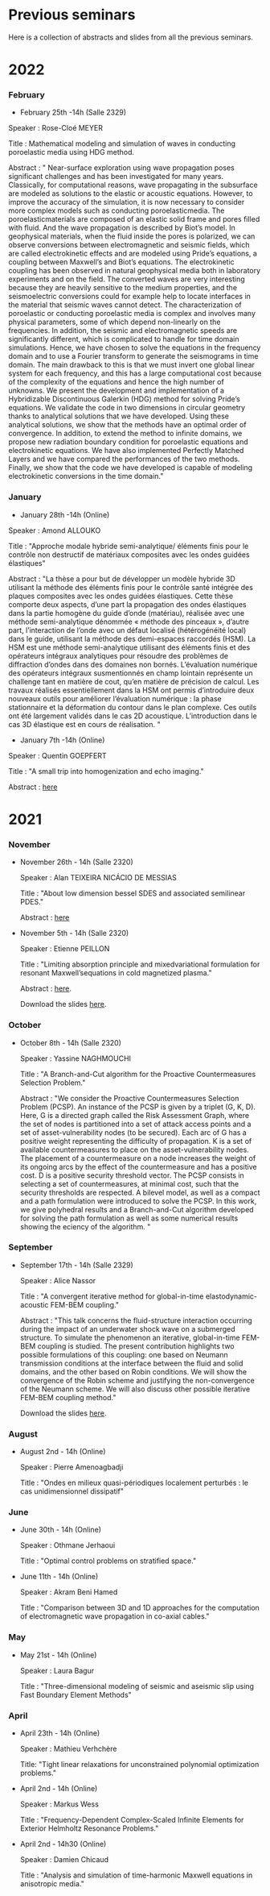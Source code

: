 # Previous seminars

Here is a collection of abstracts and slides from all the previous seminars.

# 2022


### February

 - February 25th -14h (Salle 2329)

Speaker : Rose-Cloé MEYER

Title : Mathematical modeling and simulation of waves in conducting poroelastic media using HDG method.

Abstract : " Near-surface exploration using wave propagation poses significant challenges and has been investigated for many years. Classically, for computational reasons, wave propagating in the subsurface are modeled as solutions to the elastic or acoustic equations. However, to improve the accuracy of the simulation, it is now necessary to consider more complex models such as conducting poroelasticmedia. The poroelasticmaterials are composed of an elastic solid frame and pores filled with fluid.  And the wave propagation is described by Biot’s model. In geophysical materials, when the fluid inside the pores is polarized, we can observe conversions between electromagnetic and seismic fields, which are called electrokinetic effects and are modeled using Pride’s equations, a coupling between Maxwell’s and Biot’s equations. The electrokinetic coupling has been observed in natural geophysical media both in laboratory experiments and on the field. The converted waves are very interesting because they are heavily sensitive to the medium properties, and the seismoelectric conversions could for example help to locate interfaces in the material that seismic waves cannot detect. The characterization of poroelastic or conducting poroelastic media is complex and involves many physical parameters, some of which depend non-linearly on the frequencies. In addition, the seismic and electromagnetic speeds are significantly different, which is complicated to handle for time domain simulations. Hence, we have chosen to solve the equations in the frequency domain and to use a Fourier transform to generate the seismograms in time domain. The main drawback to this is that we must invert one global linear system for each frequency, and this has a large computational cost because of the complexity of the equations and hence the high number of unknowns. We present the development and implementation of a Hybridizable Discontinuous Galerkin (HDG) method for solving Pride’s equations. We validate the code in two dimensions in circular geometry thanks to analytical solutions that we have developed. Using these analytical solutions, we show that the methods have an optimal order of convergence. In addition, to extend the method to infinite domains, we propose new radiation boundary condition for poroelastic equations and electrokinetic equations. We have also implemented Perfectly Matched Layers and we have compared the performances of the two methods. Finally, we show that the code we have developed is capable of modeling electrokinetic conversions in the time domain."



### January

- January 28th -14h (Online)

Speaker : Amond ALLOUKO

Title : "Approche modale hybride semi-analytique/ éléments finis pour le contrôle non destructif de matériaux composites avec les ondes guidées élastiques"

Abstract : "La thèse a pour but de développer un modèle hybride 3D utilisant la méthode des éléments finis pour le contrôle santé intégrée des plaques composites avec les ondes guidées élastiques.  Cette thèse comporte deux aspects, d’une part la propagation des ondes élastiques dans la partie homogène du guide d’onde (matériau), réalisée avec une méthode semi-analytique dénommée « méthode des pinceaux », d’autre part, l’interaction de l’onde avec un défaut localisé (hétérogénéité local) dans le guide, utilisant la méthode des demi-espaces raccordés (HSM). La HSM est une méthode semi-analytique utilisant des éléments finis et des opérateurs intégraux analytiques pour résoudre des problèmes de diffraction d’ondes dans des domaines non bornés. L’évaluation numérique des opérateurs intégraux susmentionnés en champ lointain représente un challenge tant en matière de cout, qu’en matière de précision de calcul. Les travaux réalisés essentiellement dans la HSM ont permis d’introduire deux nouveaux outils pour améliorer l’évaluation numérique : la phase stationnaire et la déformation du contour dans le plan complexe. Ces outils ont été largement validés dans le cas 2D acoustique. L’introduction dans le cas 3D élastique est en cours de réalisation. "




- January 7th -14h (Online)

 Speaker : Quentin GOEPFERT
 
 Title : "A small trip into homogenization and echo imaging."

 Abstract : [here](https://seminarUMA.github.io/PDF/Abstract_seminaire_doctorant.pdf)
 

# 2021

### November

- November 26th - 14h (Salle 2320)

  Speaker : Alan TEIXEIRA NICÁCIO DE MESSIAS

  Title : "About low dimension bessel SDES and associated semilinear PDES."

  Abstract : [here](https://alnssr.github.io/PDF/Abstract_Alan.pdf)
  

- November 5th - 14h (Salle 2320)
  
  Speaker :  Etienne PEILLON
  
  Title : "Limiting absorption principle and mixedvariational formulation for resonant Maxwell’sequations in cold magnetized plasma."
  
  Abstract : [here](https://alnssr.github.io/PDF/AbstractEtienne0511.pdf).
  
  Download the slides [here](https://seminarUMA.github.io/PDF/presentation_etienne.pdf).
  
  

### October
- October 8th - 14h (Salle 2320)
  
  Speaker :  Yassine NAGHMOUCHI
  
  Title : "A Branch-and-Cut algorithm for the Proactive Countermeasures Selection Problem."
  
  Abstract : "We consider the Proactive Countermeasures Selection Problem (PCSP). An instance of the PCSP is given by a triplet (G, K, D). Here, G is a directed graph called the Risk Assessment Graph, where the set of nodes is partitioned into a set of attack access points and a set of  asset-vulnerability nodes (to be secured). Each arc of G has a positive weight representing the difficulty of propagation. K is a set of available countermeasures to place on the asset-vulnerability nodes. The placement of a countermeasure on a node increases the weight of its ongoing arcs by the effect of the countermeasure and has a positive cost. D is a positive security threshold vector. The PCSP consists in selecting a set of countermeasures, at minimal cost, such that the security thresholds are respected. A bilevel model, as well as a compact and a path formulation were introduced to solve the PCSP. In this work, we give polyhedral results and a Branch-and-Cut algorithm developed for solving the path formulation as well as some numerical results showing the eciency of the algorithm. "
  
  

### September
- September 17th - 14h (Salle 2329)
  
  Speaker :  Alice Nassor
  
  Title : "A convergent iterative method for global-in-time elastodynamic-acoustic FEM-BEM coupling."
  
  Abstract : "This talk concerns the fluid-structure interaction occurring during the impact of an underwater shock wave on a submerged structure. To simulate the phenomenon an iterative, global-in-time FEM-BEM coupling is studied. The present contribution highlights two possible formulations of this coupling: one based on Neumann transmission conditions at the interface between the fluid and solid domains, and the other based on Robin conditions. We will show the convergence of the Robin scheme and justifying the non-convergence of the Neumann scheme. We will also discuss other possible iterative FEM-BEM coupling method." 
  
  Download the slides [here](https://alnssr.github.io/PDF/Nassor_seminar.pdf).
  
 
### August
- August 2nd - 14h (Online)
  
  Speaker : Pierre Amenoagbadji
  
  Title : "Ondes en milieux quasi-périodiques localement perturbés : le cas unidimensionnel dissipatif"
  
  

### June
- June 30th - 14h (Online)
  
  Speaker :  Othmane Jerhaoui
  
  Title : "Optimal control problems on stratified space."


- June 11th - 14h (Online)

   Speaker :  Akram Beni Hamed
   
   Title : "Comparison between 3D and 1D approaches for the computation of electromagnetic wave propagation in co-axial cables."
   
  

### May
- May 21st  - 14h (Online)
    
    Speaker : Laura Bagur 
    
    Title : "Three-dimensional modeling of seismic and aseismic slip using Fast Boundary Element Methods"
    
    

### April
- April 23th - 14h (Online)
 
   Speaker : Mathieu Verhchère
   
   Title: "Tight linear relaxations for unconstrained polynomial optimization problems."
   
  
- April 2nd - 14h (Online)
  
   Speaker : Markus Wess
   
   Title : "Frequency-Dependent Complex-Scaled Infinite Elements for Exterior Helmholtz Resonance Problems."
   
 
- April 2nd - 14h30 (Online)
 
   Speaker : Damien Chicaud
   
   Title : "Analysis and simulation of time-harmonic Maxwell equations in anisotropic media."

 
